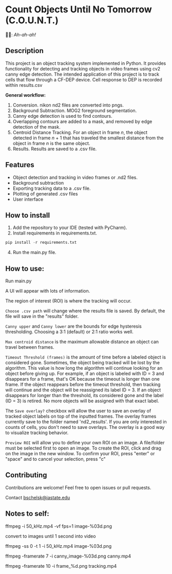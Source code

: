 # Count Objects Until No Tomorrow (C.O.U.N.T.)
🧛‍♂️: _Ah-ah-ah!_ 
## Description
This project is an object tracking system implemented in Python. It provides functionality for detecting and 
tracking objects in video frames using cv2 canny edge detection. The intended application of this project is to 
track cells that flow through a CF-DEP device. Cell response to DEP is recorded within results.csv 

**General workflow:**
1. Conversion. nikon nd2 files are converted into pngs.
2. Background Subtraction. MOG2 foreground segmentation.
3. Canny edge detection is used to find contours.
4. Overlapping contours are added to a mask, and removed by edge detection of the mask.
5. Centroid Distance Tracking. For an object in frame _n_, the object detected in frame _n_ + 1 that has traveled 
   the smallest distance from the object in frame _n_ is the same object.
6. Results. Results are saved to a .csv file.

## Features
- Object detection and tracking in video frames or .nd2 files.
- Background subtraction
- Exporting tracking data to a .csv file.
- Plotting of generated .csv files
- User interface 

## How to install
1. Add the repository to your IDE (tested with PyCharm).
2. Install requirements in requirements.txt.
```python
pip install -r requirements.txt
```
4. Run the main.py file.

## How to use:
Run main.py

A UI will appear with lots of information.

The region of interest (ROI) is where the tracking will occur.

`Choose .csv path` will change where the results file is saved. By default, the file will save in the "results" folder.

`Canny upper` and `Canny lower` are the bounds for edge hysteresis thresholding. Choosing a 3:1 (default) or 2:1 
ratio works well. 

`Max centroid distance` is the maximum allowable distance an object can travel between frames.

`Timeout Threshold (frames)` is the amount of time before a labeled object is considered gone. Sometimes, the object 
being tracked will be lost by the algorithm. This value is how long the algorithm will continue looking for an 
object before giving up. For example, if an object is labeled with ID = 3 and disappears for a frame, that's OK because 
the timeout is longer than one frame. If the object reappears before the timeout threshold, then tracking will continue and the object 
will be reassigned its label ID = 3. If an object disappears for longer than the threshold, its considered gone and 
the label (ID = 3) is retired. No more objects will be assigned with that exact label. 




The `Save overlay?` checkbox will allow the user to save an overlay of tracked object labels on top of the inputted 
frames. The overlay frames currently save to the folder named 'nd2_results'. If you are only interested in counts 
of cells, you don't need to save overlays. The overlay is a good way to visualize tracking behavior. 


`Preview ROI` will allow you to define your own ROI on an image. A file/folder must be selected first to open an 
image. To create the ROI, click and drag on the image in the new window. To confirm your ROI, press "enter" or 
"space" and to cancel your selection, press "c"

## Contributing
Contributions are welcome! Feel free to open issues or pull requests.

Contact bschelsk@iastate.edu


## Notes to self:
ffmpeg -i 50_kHz.mp4 -vf fps=1 image-%03d.png

convert to images until 1 second into video

ffmpeg -ss 0 -t 1 -i 50_kHz.mp4 image-%03d.png

ffmpeg -framerate 7 -i canny_image-%03d.png canny.mp4

ffmpeg -framerate 10 -i frame_%d.png tracking.mp4


